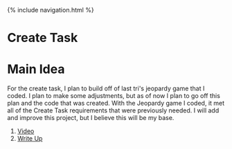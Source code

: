 {% include navigation.html %}

# Create Task

# Main Idea
For the create task, I plan to build off of last tri's jeopardy game that I coded. I plan to make some adjustments, but as of now I plan to go off this plan and the code that was created. With the Jeopardy game I coded, it met all of the Create Task requirements that were previously needed. I will add and improve this project, but I believe this will be my base.


1. [Video](https://www.loom.com/share/68b3ac7cf283495e9eb2b6b3c92c1e07)
2. [Write Up](https://docs.google.com/document/d/1_4FAIjCH01kzIAXjQyXlkBfgSHvpRJKDI5BFzzOltrY/edit?usp=sharing)
